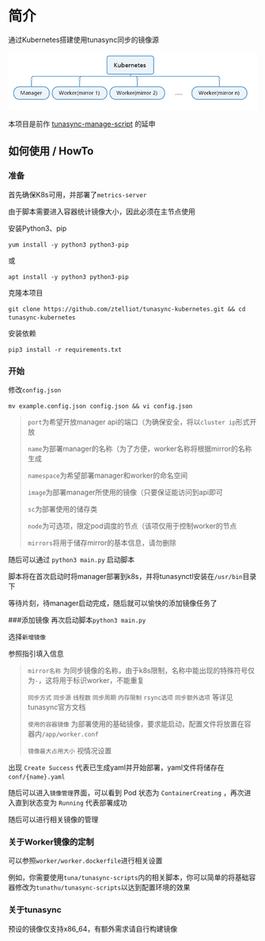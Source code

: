 # 简介
   通过Kubernetes搭建使用tunasync同步的镜像源

   ![img.png](img/1.png)

   本项目是前作 [tunasync-manage-script](https://github.com/ztelliot/tunasync-manage-script) 的延申

## 如何使用 / HowTo
   ### 准备
   首先确保K8s可用，并部署了`metrics-server`
   
   由于脚本需要进入容器统计镜像大小，因此必须在主节点使用

   安装Python3、pip
   
   `yum install -y python3 python3-pip`

   或

   `apt install -y python3 python3-pip`
   
   克隆本项目
   
   `git clone https://github.com/ztelliot/tunasync-kubernetes.git && cd tunasync-kubernetes`

   安装依赖
   
   `pip3 install -r requirements.txt`

   ### 开始
   修改`config.json`

   `mv example.config.json config.json && vi config.json`

   > `port`为希望开放manager api的端口（为确保安全，将以`cluster ip`形式开放
   >
   > `name`为部署manager的名称（为了方便，worker名称将根据mirror的名称生成
   > 
   > `namespace`为希望部署manager和worker的命名空间
   > 
   > `image`为部署manager所使用的镜像（只要保证能访问到api即可
   > 
   > `sc`为部署使用的储存类
   > 
   > `node`为可选项，限定pod调度的节点（该项仅用于控制worker的节点
   > 
   > `mirrors`将用于储存mirror的基本信息，请勿删除
   
   随后可以通过 `python3 main.py` 启动脚本

   脚本将在首次启动时将manager部署到k8s，并将tunasynctl安装在`/usr/bin`目录下

   等待片刻，待manager启动完成，随后就可以愉快的添加镜像任务了

   ###添加镜像
   再次启动脚本`python3 main.py`

   选择`新增镜像`

   参照指引填入信息

   > `mirror名称` 为同步镜像的名称，由于k8s限制，名称中能出现的特殊符号仅为`-`，这将用于标识worker，不能重复
   > 
   > `同步方式` `同步源` `线程数` `同步周期` `内存限制` `rsync选项` `同步额外选项` 等详见tunasync官方文档
   > 
   > `使用的容器镜像` 为部署使用的基础镜像，要求能启动，配置文件将放置在容器内`/app/worker.conf`
   > 
   > `镜像最大占用大小` 视情况设置

   出现 `Create Success` 代表已生成yaml并开始部署，yaml文件将储存在 `conf/{name}.yaml`   

   随后可以进入`镜像管理`界面，可以看到 Pod 状态为 `ContainerCreating` ，再次进入直到状态变为 `Running` 代表部署成功

   随后可以进行相关镜像的管理
   
   ### 关于Worker镜像的定制
   可以参照`worker/worker.dockerfile`进行相关设置
   
   例如，你需要使用`tuna/tunasync-scripts`内的相关脚本，你可以简单的将基础容器修改为`tunathu/tunasync-scripts`以达到配置环境的效果

   ### 关于tunasync
   预设的镜像仅支持x86_64，有额外需求请自行构建镜像

